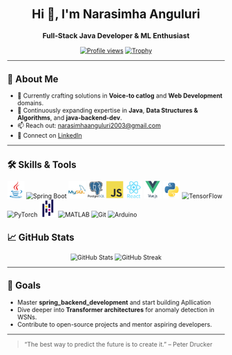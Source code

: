 <h1 align="center">Hi 👋, I'm Narasimha Anguluri</h1>
<h3 align="center">Full-Stack Java Developer & ML Enthusiast</h3>

<p align="center">
  <a href="https://github.com/narasimha123001"><img src="https://komarev.com/ghpvc/?username=narasimha123001&label=Profile%20views&color=0e75b6&style=flat" alt="Profile views" /></a>
  <a href="https://github.com/ryo-ma/github-profile-trophy"><img src="https://github-profile-trophy.vercel.app/?username=narasimha123001&theme=onedark" alt="Trophy" /></a>
</p>

---

## 🚀 About Me

- 🔭 Currently crafting solutions in **Voice-to catlog** and **Web Development** domains.
- 🌱 Continuously expanding expertise in **Java**, **Data Structures & Algorithms**, and **java-backend-dev**.
- 📫 Reach out: [narasimhaanguluri2003@gmail.com](mailto:narasimhaanguluri2003@gmail.com)
- 🔗 Connect on [LinkedIn](https://www.linkedin.com/in/narasimha-anguluri-1b72a12a6)

---

## 🛠️ Skills & Tools

<p align="left">
  <!-- Backend -->
  <img src="https://raw.githubusercontent.com/devicons/devicon/master/icons/java/java-original.svg" alt="Java" width="40" height="40" />
  <img src="https://www.vectorlogo.zone/logos/springio/springio-icon.svg" alt="Spring Boot" width="40" height="40" />
  <img src="https://raw.githubusercontent.com/devicons/devicon/master/icons/mysql/mysql-original-wordmark.svg" alt="MySQL" width="40" height="40" />
  <img src="https://raw.githubusercontent.com/devicons/devicon/master/icons/postgresql/postgresql-original-wordmark.svg" alt="PostgreSQL" width="40" height="40" />

  <!-- Frontend -->
  <img src="https://raw.githubusercontent.com/devicons/devicon/master/icons/javascript/javascript-original.svg" alt="JavaScript" width="40" height="40" />
  <img src="https://raw.githubusercontent.com/devicons/devicon/master/icons/react/react-original-wordmark.svg" alt="React" width="40" height="40" />
  <img src="https://raw.githubusercontent.com/devicons/devicon/master/icons/vuejs/vuejs-original-wordmark.svg" alt="Vue.js" width="40" height="40" />

  <!-- Data & AI -->
  <img src="https://raw.githubusercontent.com/devicons/devicon/master/icons/python/python-original.svg" alt="Python" width="40" height="40" />
  <img src="https://www.vectorlogo.zone/logos/tensorflow/tensorflow-icon.svg" alt="TensorFlow" width="40" height="40" />
  <img src="https://www.vectorlogo.zone/logos/pytorch/pytorch-icon.svg" alt="PyTorch" width="40" height="40" />
  <img src="https://raw.githubusercontent.com/devicons/devicon/2ae2a900d2f041da66e950e4d48052658d850630/icons/pandas/pandas-original.svg" alt="Pandas" width="40" height="40" />
  <img src="https://upload.wikimedia.org/wikipedia/commons/2/21/Matlab_Logo.png" alt="MATLAB" width="40" height="40" />

  <!-- Tools -->
  <img src="https://www.vectorlogo.zone/logos/git-scm/git-scm-icon.svg" alt="Git" width="40" height="40" />
  <img src="https://cdn.worldvectorlogo.com/logos/arduino-1.svg" alt="Arduino" width="40" height="40" />
</p>



## 📈 GitHub Stats

<p align="center">
  <img src="https://github-readme-stats.vercel.app/api?username=narasimha123001&show_icons=true&theme=onedark" alt="GitHub Stats" />
  <img src="https://github-readme-streak-stats.herokuapp.com/?user=narasimha123001&theme=dark" alt="GitHub Streak" />
</p>

---

## 🎯 Goals

- Master **spring_backend_development** and start building Apllication
- Dive deeper into **Transformer architectures** for anomaly detection in WSNs.
- Contribute to open-source projects and mentor aspiring developers.

---

> “The best way to predict the future is to create it.” – Peter Drucker

